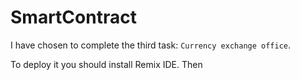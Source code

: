 # SmartContract

I have chosen to complete the third task: `Currency exchange office`.

To deploy it you should install Remix IDE. Then 